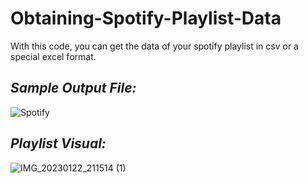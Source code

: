 # Obtaining-Spotify-Playlist-Data
 With this code, you can get the data of your spotify playlist in csv or a special excel format.


## ***Sample Output File:***
![Spotify](https://user-images.githubusercontent.com/71190059/213931052-b0795170-4ae4-4c38-8898-fe6fa8c73bb6.png)

## ***Playlist Visual:***

![IMG_20230122_211514 (1)](https://user-images.githubusercontent.com/71190059/213932868-cb124793-be81-4109-83d4-90e0052fc9e4.jpg)
